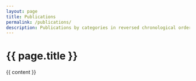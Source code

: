 ```yaml
---
layout: page
title: Publications
permalink: /publications/
description: Publications by categories in reversed chronological order. Generated by jekyll-scholar.
---
```


{{ page.title }}
================

{{ content }}


<!-- {% for y in page.years %}
  <h3 class="year">{{y}}</h3>
  {% bibliography %}
{% endfor %} -->
